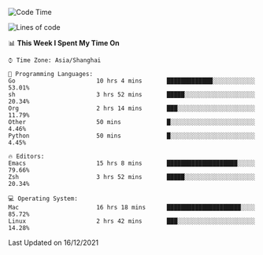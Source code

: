 <!--START_SECTION:waka-->
![Code Time](http://img.shields.io/badge/Code%20Time-494%20hrs%2046%20mins-blue)

![Lines of code](https://img.shields.io/badge/From%20Hello%20World%20I%27ve%20Written-22%20Thousand%20lines%20of%20code-blue)

📊 **This Week I Spent My Time On** 

```text
⌚︎ Time Zone: Asia/Shanghai

💬 Programming Languages: 
Go                       10 hrs 4 mins       █████████████░░░░░░░░░░░░   53.01% 
sh                       3 hrs 52 mins       █████░░░░░░░░░░░░░░░░░░░░   20.34% 
Org                      2 hrs 14 mins       ███░░░░░░░░░░░░░░░░░░░░░░   11.79% 
Other                    50 mins             █░░░░░░░░░░░░░░░░░░░░░░░░   4.46% 
Python                   50 mins             █░░░░░░░░░░░░░░░░░░░░░░░░   4.45%

🔥 Editors: 
Emacs                    15 hrs 8 mins       ████████████████████░░░░░   79.66% 
Zsh                      3 hrs 52 mins       █████░░░░░░░░░░░░░░░░░░░░   20.34%

💻 Operating System: 
Mac                      16 hrs 18 mins      █████████████████████░░░░   85.72% 
Linux                    2 hrs 42 mins       ███░░░░░░░░░░░░░░░░░░░░░░   14.28%

```


 Last Updated on 16/12/2021
<!--END_SECTION:waka-->
